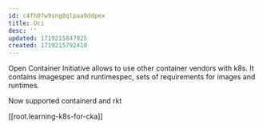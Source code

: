```yaml
---
id: c4fh07w9sng0qlpaa9ddpex
title: Oci
desc: ''
updated: 1719215847925
created: 1719215792410
---
```

Open Container Initiative allows to use other container vendors with k8s. It contains imagespec and runtimespec, sets of requirements for images and runtimes.

Now supported containerd and rkt

[[root.learning-k8s-for-cka]]